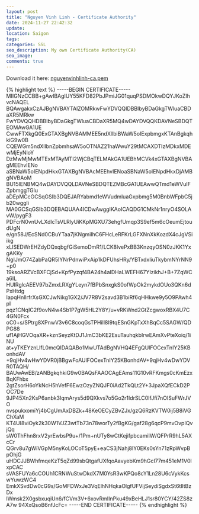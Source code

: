 ```yaml
---
layout: post
title: "Nguyen Vinh Linh - Certificate Authority"
date: 2024-11-27 22:42:32
update:
location: Saigon
tags:
categories: SSL
seo_description: My own Certificate Authority(CA)
seo_image:
comments: true
---
```

Download it here: [nguyenvinhlinh-ca.pem](/nguyenvinhlinh-ca.pem)

{% highlight text %}
-----BEGIN CERTIFICATE-----
MIIGNzCCBB+gAwIBAgIUY55KFD82PbJPmiJG01quqPSDMOkwDQYJKoZIhvcNAQEL
BQAwgakxCzAJBgNVBAYTAlZOMRkwFwYDVQQIDBBIbyBDaGkgTWluaCBDaXR5MRkw
FwYDVQQHDBBIbyBDaGkgTWluaCBDaXR5MQ4wDAYDVQQKDAVNeSBDQTEOMAwGA1UE
CwwFTXkgQ0ExGTAXBgNVBAMMEE5ndXllbiBWaW5oIExpbmgxKTAnBgkqhkiG9w0B
CQEWGm5ndXllbnZpbmhsaW5oOTNAZ21haWwuY29tMCAXDTIzMDkxMDEwMjEyNloY
DzMwMjMwMTExMTAyMTI2WjCBqTELMAkGA1UEBhMCVk4xGTAXBgNVBAgMEEhvIENo
aSBNaW5oIENpdHkxGTAXBgNVBAcMEEhvIENoaSBNaW5oIENpdHkxDjAMBgNVBAoM
BU15IENBMQ4wDAYDVQQLDAVNeSBDQTEZMBcGA1UEAwwQTmd1eWVuIFZpbmggTGlu
aDEpMCcGCSqGSIb3DQEJARYabmd1eWVudmluaGxpbmg5M0BnbWFpbC5jb20wggIi
MA0GCSqGSIb3DQEBAQUAA4ICDwAwggIKAoICAQDG1CMkNr1nryO4SOLAvW/pygF3
PDFcrN0vnUvLXdlcTsVLRlyUiKKpMGXU73ehgfUmqp3S9ef5m6cOeumEjtoudUgN
e/gn58J/EcSNd0CBuYTaa7jKNgmilhC6FHcLeRFKrLGFXNnXkKozdX4cJgVSiikg
xLISEDWrEHZdyDQxqbgfGiSemoDmR1/LCK8lvePxBB3KnzqyOSN0zJKK1YxgAKKy
NgIJmO74ZabPaQR5IYNrPdnwiPxAip1kDFUhsHRy/YBTxdxIiuTkybmNYrNN9+p0
19ksoARZVcBXFCjSd+KpfPyzqf4BA24h4aIDHaLWEFH67YIzikhJ+B+7ZqWCa6IL
HUIRglcAEEV97bZmxLRXgYLeyn7fBPbSnxgkS0ofWpOk2mykdOUo3QKn6dPxHtdg
IapqHnlIrfrXsGXCJwNikg1GX2/JV7R8V2savd3B1biRf6qHHkwe9y5O9PAwh4pI
pqz1CNqIC2f9ovN4w4Sb1P7gW5HL2Y8Y/u+vRKWnd2GtZcgwoxRBX4U7C4GN0Fcx
oC0+s/SPtrg8XPnwV3v6C8coqGsTPHiIl8I9tqESnGKpTxXhBqCc5SAGW/QDPG88
uf1AjHGVOqaXR+kznSeyzKtDJ1JmC3bKE2EsuTauhqkbIrwEAmXvPteXoiq/1iNU
at+yTKEYznLlfL0mcQIDAQABo1MwUTAdBgNVHQ4EFgQUlFOCexTnIY25KBonhdAV
+9qjHv4wHwYDVR0jBBgwFoAUlFOCexTnIY25KBonhdAV+9qjHv4wDwYDVR0TAQH/
BAUwAwEB/zANBgkqhkiG9w0BAQsFAAOCAgEAms11G10vRFKmgs0cKmEzxBqKFhbx
2gtZsorH6oYkNcH5hVefF6EwzOzyZNQJF0iAd2TkQLt2Y+3JpaXQfECkD2POC7De
9JP45Xn2KsP6anbk3IqmArys5d9QXkvs7o5Go2r1IdrSLC0IfJfi7nOISuFWrJVO
nvspukxomiYj4bCgUmAxDBZk+48KeOECyZBvZJx/gzQ6RzKVTW0ij5B8iVGChXaM
KT4UI8viOyk2k30W1VJZ3wtTb73n78worTy2fBgKG/gaf28g6qcP9mvOvpIQvjQq
sW0ThFhn8rxV2yrEwbsP9u+/1Pm+nUTy8wCtKejifpbcamiIW/QFPrR9hL5AXcCr
QGrv8u7gWiVGpM5nyKoLOCoT5pyE+eaCS3jNahj8lY0EKs0sYn71zRpWvpBpOhjG
uHDCJJBWhfmqeKzT5qZd99sbQtgafUXfqoAavyebKm9hGcI77m451eM1V0lxpCAC
sVASFUYa6cCOUh1CRNWuStwDkdX7M0YsR3wKPQo8cY1Ln28U6cVykKcswYuwzWC4
EmkXSvdDw0cG9s/GoMFDWxJe3VqElhNHqkaOlgfUFVijSeydiSgdxSt6tlltBzDx
lWmsk2X0gsbxuqiUn6/fCVm3V+6xovRmIInPku49xBeHLJ1sr80YCY/42ZS8zA7w
94XxQsoB6nfJcFc=
-----END CERTIFICATE-----
{% endhighlight %}
